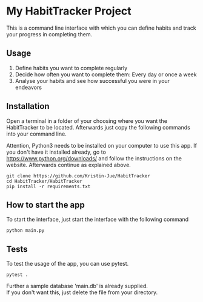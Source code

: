 # My HabitTracker Project

This is a command line interface with which you can define habits and track your progress in completing them. 


## Usage

1. Define habits you want to complete regularly
2. Decide how often you want to complete them: Every day or once a week
3. Analyse your habits and see how successful you were in your endeavors

## Installation

Open a terminal in a folder of your choosing where you want the HabitTracker to be located. Afterwards just copy the 
following commands into your command line.

Attention, Python3 needs to be installed on your computer to use this app. If you don't have it installed already, 
go to https://www.python.org/downloads/ and follow the instructions on the website. Afterwards continue as explained 
above. 

```
git clone https://github.com/Kristin-Jue/HabitTracker
cd HabitTracker/HabitTracker
pip install -r requirements.txt
```


## How to start the app

To start the interface, just start the interface with the following command

```
python main.py
```

## Tests 

To test the usage of the app, you can use pytest.

```
pytest .
```

Further a sample database 'main.db' is already supplied. \
If you don't want this, just delete the file from your directory.
